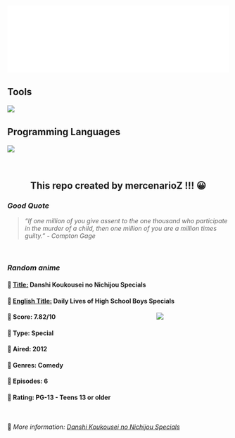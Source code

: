 
<img src="svg/nai.svg" />

<p>
  <h2>Tools</h2>
  <a href="https://skillicons.dev">
    <img src="https://skillicons.dev/icons?i=git,bash,vim,ubuntu,tensorflow,pytorch,docker,raspberrypi" />
  </a>

  <br />

  <h2>Programming Languages</h2>

  <a href="https://skillicons.dev">
    <img src="https://skillicons.dev/icons?i=python,c,cpp" />
  </a>
</p>

<br />

<h2 align="center">This repo created by mercenarioZ !!! 😀</h2>
<h3><i>Good Quote</i></h3>

<blockquote>
<i>
“If one million of you give assent to the one thousand who participate in the murder of a child, then one million of you are a million times guilty.” - Compton Gage
</i>
</blockquote>

<br />

<h3><i>Random anime</i></h3>

<h4>
  <strong>🥭 <u>Title:</u></strong> Danshi Koukousei no Nichijou Specials
</h4>

<h4>🌿 <u>English Title:</u> Daily Lives of High School Boys Specials</h4>

<img align="right" width="165" src=https://cdn.myanimelist.net/images/anime/8/38527.jpg />

<h4>🌱 Score: 7.82/10</h4>

<h4>🌲 Type: Special</h4>

<h4>🌴 Aired: 2012</h4>

<h4>🌵 Genres: Comedy</h4>

<h4>🥑 Episodes: 6</h4>

<h4>🍏 Rating: PG-13 - Teens 13 or older</h4>

<br />

🍂 *More information: [Danshi Koukousei no Nichijou Specials](https://myanimelist.net/anime/12893/Danshi_Koukousei_no_Nichijou_Specials)*
    